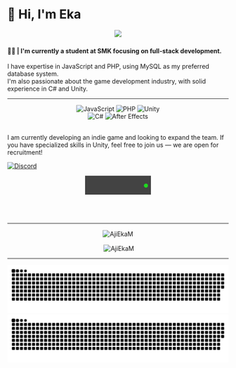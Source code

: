 # 👋 Hi, I'm Eka

<div align="center">
  <img src="excalibur.gif" width="60%" />
</div>

#### 🌌🐾 | I'm currently a student at SMK focusing on full-stack development.  
I have expertise in JavaScript and PHP, using MySQL as my preferred database system.  
I'm also passionate about the game development industry, with solid experience in C# and Unity.

---

<p align="center">
  <img src="https://img.shields.io/badge/JavaScript-F7DF1E?style=for-the-badge&logo=javascript&logoColor=black" alt="JavaScript" />
  <img src="https://img.shields.io/badge/PHP-777BB4?style=for-the-badge&logo=php&logoColor=white" alt="PHP" />
  <img src="https://img.shields.io/badge/Unity-000000?style=for-the-badge&logo=unity&logoColor=white" alt="Unity" />
  <br>
  <img src="https://img.shields.io/badge/C%23-239120?style=for-the-badge&logo=c-sharp&logoColor=white" alt="C#" />
  <img src="https://img.shields.io/badge/After%20Effects-9999FF?style=for-the-badge&logo=adobeaftereffects&logoColor=white" alt="After Effects" />
  <br><br>
  <p>I am currently developing an indie game and looking to expand the team.
If you have specialized skills in Unity, feel free to join us — we are open for recruitment!</p>
  <a href="" target="_blank">
    <img src="https://img.shields.io/discord/your-server-id?label=Join%20GameDev%20Discord&style=for-the-badge&logo=discord" alt="Discord" />
  </a>
</p>
<div align="center"><img src="https://github.com/AjiEkaM/AjiEkaM/blob/main/assets/status%20on.gif" width="150"></div>

<br><br>

---

<div align="center"><p><img align="center" src="https://github-readme-streak-stats.herokuapp.com/?user=M4K1MA&theme=dark" alt="AjiEkaM" /></p></div>
<div align="center"><p>&nbsp;<img align="center" src="https://github-readme-stats.vercel.app/api?username=M4K1MA&show_icons=true&locale=en&theme=dark" alt="AjiEkaM" /></p></div>

---

<div align="center">

![GitHub Snake Contribution](https://raw.githubusercontent.com/MayMeow/MayMeow/output/github-contribution-grid-snake-dark.svg#gh-dark-mode-only)
![GitHub Snake Contribution](https://raw.githubusercontent.com/MayMeow/MayMeow/output/github-contribution-grid-snake.svg#gh-light-mode-only)

</div>
